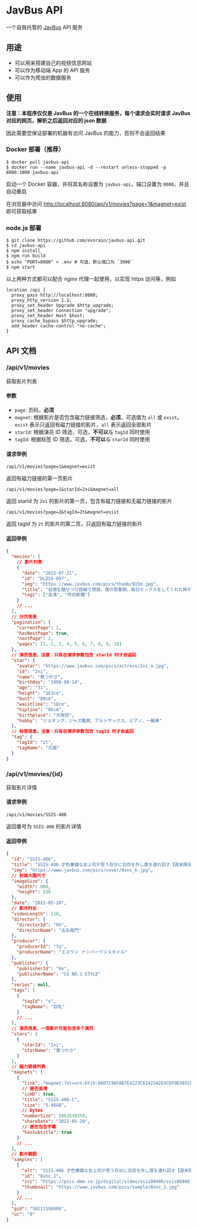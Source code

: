 # JavBus API

一个自我托管的 [JavBus](https://www.javbus.com) API 服务

## 用途

- 可以用来搭建自己的视频信息网站
- 可以作为移动端 App 的 API 服务
- 可以作为爬虫的数据服务

## 使用

**注意：本程序仅仅是 JavBus 的一个在线转换服务，每个请求会实时请求 JavBus 对应的网页，解析之后返回对应的 json 数据**

因此需要您保证部署的机器有访问 JavBus 的能力，否则不会返回结果

### Docker 部署（推荐）

```shell
$ docker pull javbus-api
$ docker run --name javbus-api -d --restart unless-stopped -p 8080:3000 javbus-api
```

启动一个 Docker 容器，并将其名称设置为 `javbus-api`，端口设置为 `8080`，并且自动重启

在浏览器中访问 [http://localhost:8080/api/v1/movies?page=1&magnet=exist](http://localhost:8080/api/v1/movies?page=1&magnet=exist) 即可获取结果

### node.js 部署

```shell
$ git clone https://github.com/ovnrain/javbus-api.git
$ cd javbus-api
$ npm install
$ npm run build
$ echo "PORT=8080" > .env # 可选，默认端口为 `3000`
$ npm start
```

以上两种方式都可以配合 nginx 代理一起使用，以实现 https 访问等，例如

```nginx
location /api {
  proxy_pass http://localhost:8080;
  proxy_http_version 1.1;
  proxy_set_header Upgrade $http_upgrade;
  proxy_set_header Connection "upgrade";
  proxy_set_header Host $host;
  proxy_cache_bypass $http_upgrade;
  add_header cache-control "no-cache";
}
```

## API 文档

### /api/v1/movies

获取影片列表

#### 参数

- `page`: 页码，**必须**
- `magnet`: 根据影片是否包含磁力链接筛选，**必须**，可选值为 `all` 或 `exist`。`exist` 表示只返回有磁力链接的影片，`all` 表示返回全部影片
- `starId`: 根据演员 ID 筛选，可选，**不可以**与 `tagId` 同时使用
- `tagId`: 根据标签 ID 筛选，可选，**不可以**与 `starId` 同时使用

#### 请求举例

    /api/v1/movies?page=1&magnet=exist

返回有磁力链接的第一页影片

    /api/v1/movies?page=1&starId=2xi&magnet=all

返回 starId 为 `2xi` 的影片的第一页，包含有磁力链接和无磁力链接的影片

    /api/v1/movies?page=2&tagId=2t&magnet=exist

返回 tagId 为 `2t` 的影片的第二页，只返回有磁力链接的影片

#### 返回举例

```json
{
  "movies": [
    // 影片列表
    {
      "date": "2022-07-21",
      "id": "DLDSS-097",
      "img": "https://www.javbus.com/pics/thumb/915m.jpg",
      "title": "谷間を魅せつけ視線で誘惑。僕の思春期、毎日セックスをしてくれた姉が今…",
      "tags": ["高清", "昨日新種"]
    }
    // ...
  ],
  // 分页信息
  "pagination": {
    "currentPage": 1,
    "hasNextPage": true,
    "nextPage": 2,
    "pages": [1, 2, 3, 4, 5, 6, 7, 8, 9, 10]
  },
  // 演员信息，注意：只有在请求参数包含 starId 时才会返回
  "star": {
    "avatar": "https://www.javbus.com/pics/actress/2xi_a.jpg",
    "id": "2xi",
    "name": "葵つかさ",
    "birthday": "1990-08-14",
    "age": "31",
    "height": "163cm",
    "bust": "88cm",
    "waistline": "58cm",
    "hipline": "86cm",
    "birthplace": "大阪府",
    "hobby": "ジョギング、ジャズ鑑賞、アルトサックス、ピアノ、一輪車"
  },
  // 标签信息，注意：只有在请求参数包含 tagId 时才会返回
  "tag": {
    "tagId": "2t",
    "tagName": "花癡"
  }
}
```

### /api/v1/movies/{id}

获取影片详情

#### 请求举例

    /api/v1/movies/SSIS-406

返回番号为 `SSIS-406` 的影片详情

#### 返回举例

```json
{
  "id": "SSIS-406",
  "title": "SSIS-406 才色兼備な女上司が思う存分に羽目を外し僕を連れ回す【週末限定】裏顔デート 葵つかさ",
  "img": "https://www.javbus.com/pics/cover/8xnc_b.jpg",
  // 封面大图尺寸
  "imageSize": {
    "width": 800,
    "height": 538
  },
  "date": "2022-05-20",
  // 影片时长
  "videoLength": 120,
  "director": {
    "directorId": "hh",
    "directorName": "五右衛門"
  },
  "producer": {
    "producerId": "7q",
    "producerName": "エスワン ナンバーワンスタイル"
  },
  "publisher": {
    "publisherId": "9x",
    "publisherName": "S1 NO.1 STYLE"
  },
  "series": null,
  "tags": [
    {
      "tagId": "e",
      "tagName": "巨乳"
    }
    // ...
  ],
  // 演员信息，一部影片可能包含多个演员
  "stars": [
    {
      "starId": "2xi",
      "starName": "葵つかさ"
    }
  ],
  // 磁力链接列表
  "magnets": [
    {
      "link": "magnet:?xt=urn:btih:A6D7C90FAB7E4223C61425A2E4CDF9E503CEDAA2&dn=SSIS-406-C",
      // 是否高清
      "isHD": true,
      "title": "SSIS-406-C",
      "size": "5.46GB",
      // bytes
      "numberSize": 5862630359,
      "shareDate": "2022-05-20",
      // 是否包含字幕
      "hasSubtitle": true
    }
    // ...
  ],
  // 影片截图
  "samples": [
    {
      "alt": "SSIS-406 才色兼備な女上司が思う存分に羽目を外し僕を連れ回す【週末限定】裏顔デート 葵つかさ - 樣品圖像 - 1",
      "id": "8xnc_1",
      "src": "https://pics.dmm.co.jp/digital/video/ssis00406/ssis00406jp-1.jpg",
      "thumbnail": "https://www.javbus.com/pics/sample/8xnc_1.jpg"
    }
    // ...
  ],
  "gid": "50217198406",
  "uc": "0"
}
```
